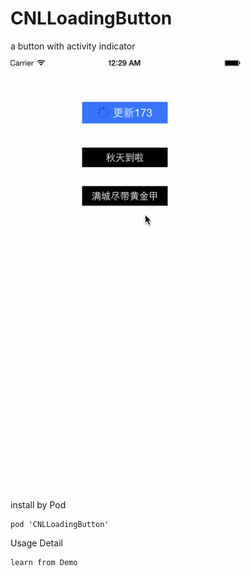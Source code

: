 # CNLLoadingButton

a button with activity indicator

<img src="https://github.com/awaylyr/CNLLoadingButton/blob/master/CNLLoadingButton.gif"  width="370" height="686"/>

install by Pod

    pod 'CNLLoadingButton'

Usage Detail

	learn from Demo
